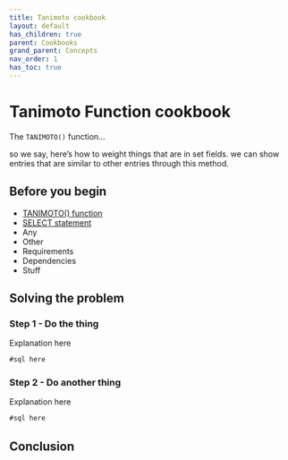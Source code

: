 ```yaml
---
title: Tanimoto cookbook
layout: default
has_children: true
parent: Cookbooks
grand_parent: Concepts
nav_order: 1
has_toc: true
---
```


# Tanimoto Function cookbook <!--placeholder title-->

<!--Note that I think this is along the lines of a step-by-step procedure-->
<!--And luckily there's help for writing them in /help-on-help/writing-help/writing-procedures-->

<!-- General summary of the problem this cookbook will address and resolve -->
<!-- This may be a problem description that gives context for the procedural steps that follow-->

The `TANIMOTO()` function...

so we say, here’s how to weight things that are in set fields. we can show entries that are similar to other entries through this method.

<!--FYI it'd be good to make each cookbook page a single issue/solution rather than trying to shove too much into the one page. So weighting would be one thing, showing entries similar to one another might be another?-->
<!-- I suspect this will be something that gets worked out as we go -->

## Before you begin

* [TANIMOTO() function](/docs/sql-guide/functions/function-tanimoto)
* [SELECT statement](/docs/sql-guide/statements/statement-select)
* Any
* Other
* Requirements
* Dependencies
* Stuff

## Solving the problem <!--placeholder title-->

<!--Give a brief introduction for the series of steps here-->

### Step 1 - Do the thing

<!--Give a brief summary of what's going on in each step unless you're being Captain Obvious and just explaining something that a concussed bee would understand-->

Explanation here

```sql
#sql here
```

### Step 2 - Do another thing

Explanation here

```sql
#sql here
```

## Conclusion <!--placeholder title-->

<!--Write a conclusion that addresses the issue by drawing from the solution steps-->
<!--Easier said than done-->
